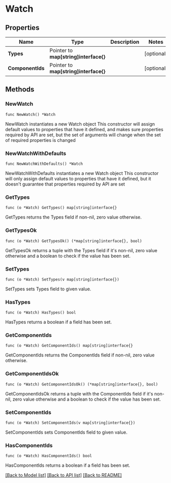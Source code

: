 # Watch

## Properties

Name | Type | Description | Notes
------------ | ------------- | ------------- | -------------
**Types** | Pointer to **map[string]interface{}** |  | [optional] 
**ComponentIds** | Pointer to **map[string]interface{}** |  | [optional] 

## Methods

### NewWatch

`func NewWatch() *Watch`

NewWatch instantiates a new Watch object
This constructor will assign default values to properties that have it defined,
and makes sure properties required by API are set, but the set of arguments
will change when the set of required properties is changed

### NewWatchWithDefaults

`func NewWatchWithDefaults() *Watch`

NewWatchWithDefaults instantiates a new Watch object
This constructor will only assign default values to properties that have it defined,
but it doesn't guarantee that properties required by API are set

### GetTypes

`func (o *Watch) GetTypes() map[string]interface{}`

GetTypes returns the Types field if non-nil, zero value otherwise.

### GetTypesOk

`func (o *Watch) GetTypesOk() (*map[string]interface{}, bool)`

GetTypesOk returns a tuple with the Types field if it's non-nil, zero value otherwise
and a boolean to check if the value has been set.

### SetTypes

`func (o *Watch) SetTypes(v map[string]interface{})`

SetTypes sets Types field to given value.

### HasTypes

`func (o *Watch) HasTypes() bool`

HasTypes returns a boolean if a field has been set.

### GetComponentIds

`func (o *Watch) GetComponentIds() map[string]interface{}`

GetComponentIds returns the ComponentIds field if non-nil, zero value otherwise.

### GetComponentIdsOk

`func (o *Watch) GetComponentIdsOk() (*map[string]interface{}, bool)`

GetComponentIdsOk returns a tuple with the ComponentIds field if it's non-nil, zero value otherwise
and a boolean to check if the value has been set.

### SetComponentIds

`func (o *Watch) SetComponentIds(v map[string]interface{})`

SetComponentIds sets ComponentIds field to given value.

### HasComponentIds

`func (o *Watch) HasComponentIds() bool`

HasComponentIds returns a boolean if a field has been set.


[[Back to Model list]](../README.md#documentation-for-models) [[Back to API list]](../README.md#documentation-for-api-endpoints) [[Back to README]](../README.md)


